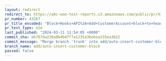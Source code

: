 ```yaml
---
layout: redirect
redirect_to: https://a8c-woo-test-reports.s3.amazonaws.com/public/pr/43267/e2e/index.html
pr_number: 43267
pr_title_encoded: "Block+Hooks+API%3A+Add+CustomerAccount+block+to+header"
pr_test_type: e2e
last_published: "2024-03-11 11:54:05 +0000"
commit_sha: eb767da220a8bdb4ff7a1235a36ebea155ea3822
commit_message: "Merge branch 'trunk' into add/auto-insert-customer-block"
branch_name: add/auto-insert-customer-block
passed: false
---
```

